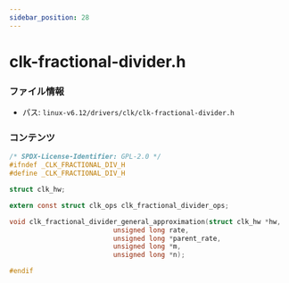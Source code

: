 ```yaml
---
sidebar_position: 28
---
```

# clk-fractional-divider.h

### ファイル情報

- パス: `linux-v6.12/drivers/clk/clk-fractional-divider.h`

### コンテンツ

```h
/* SPDX-License-Identifier: GPL-2.0 */
#ifndef _CLK_FRACTIONAL_DIV_H
#define _CLK_FRACTIONAL_DIV_H

struct clk_hw;

extern const struct clk_ops clk_fractional_divider_ops;

void clk_fractional_divider_general_approximation(struct clk_hw *hw,
						  unsigned long rate,
						  unsigned long *parent_rate,
						  unsigned long *m,
						  unsigned long *n);

#endif

```
